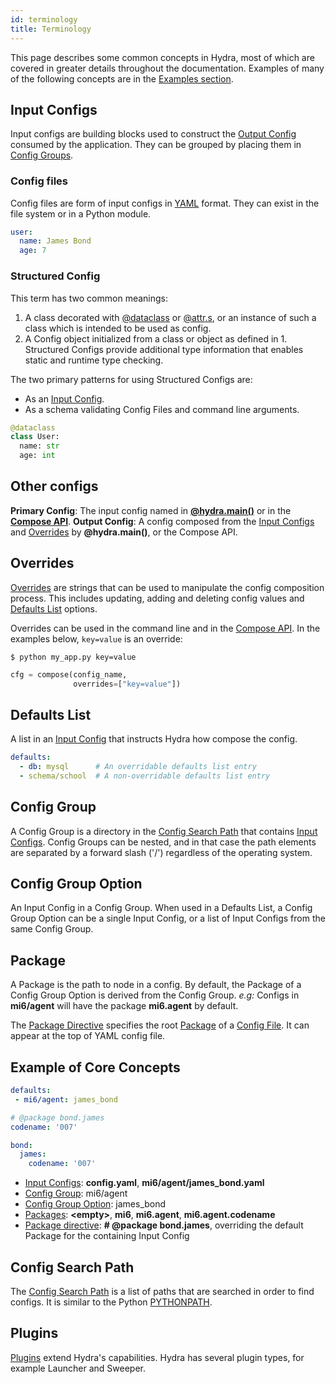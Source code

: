 ```yaml
---
id: terminology
title: Terminology
---
```

This page describes some common concepts in Hydra, most of which are covered in greater details throughout the documentation.
Examples of many of the following concepts are in the [Examples section](#example-of-core-concepts).

## Input Configs
Input configs are building blocks used to construct the [Output Config](#output-config) consumed by the application.
They can be grouped by placing them in [Config Groups](#config-group).

### Config files
Config files are form of input configs in [YAML](https://yaml.org/) format. They can exist in the file system or
in a Python module.
```yaml title="Example config file
user:
  name: James Bond
  age: 7
```

### Structured Config
This term has two common meanings:
1. A class decorated with [@dataclass](https://docs.python.org/3/library/dataclasses.html) or [@attr.s](https://www.attrs.org/en/stable/), or an instance of such a class which is intended to be used as config.
2. A Config object initialized from a class or object as defined in 1. Structured Configs provide additional type information that enables static and runtime type checking.

The two primary patterns for using Structured Configs are:
- As an [Input Config](#input-configs).
- As a schema validating Config Files and command line arguments.

```python title="Example Schema"
@dataclass
class User:
  name: str
  age: int
```

## Other configs
**Primary Config**: The input config named in [**@hydra.main()**](../tutorials/basic/your_first_app/2_config_file.md) or in the [**Compose API**](compose_api.md).
**Output Config**: A config composed from the [Input Configs](#input-configs) and [Overrides](#overrides) by **@hydra.main()**, or the Compose API.

## Overrides
[Overrides](override_grammar/basic.md) are strings that can be used to manipulate the config composition process.
This includes updating, adding and deleting config values and [Defaults List](#defaults-list) options.

Overrides can be used in the command line and in the [Compose API](compose_api.md).
In the examples below, `key=value` is an override:
<div className="row">
<div className="col col--6">

```shell title="Override in the command line"
$ python my_app.py key=value

```

</div>
<div className="col col--6">

```python title="Override used in the Compose API"
cfg = compose(config_name,
              overrides=["key=value"])
```

</div>
</div>

## Defaults List
A list in an [Input Config](#input-configs) that instructs Hydra how compose the config.
```yaml title="Defaults List in a YAML config"
defaults:
  - db: mysql      # An overridable defaults list entry
  - schema/school  # A non-overridable defaults list entry
```

## Config Group
A Config Group is a directory in the [Config Search Path](#config-search-path) that contains [Input Configs](#input-configs).
Config Groups can be nested, and in that case the path elements are separated by a forward slash ('/') regardless of the operating system.

## Config Group Option
An Input Config in a Config Group. When used in a Defaults List, a Config Group Option can be a single Input Config, or a list of Input Configs from the same Config Group.

## Package
A Package is the path to node in a config. By default, the Package of a Config Group Option is derived from the Config Group.
*e.g:* Configs in **mi6/agent** will have the package **mi6.agent** by default.


The [Package Directive](overriding_packages.md#overriding-the-package-via-the-package-directive) specifies the root [Package](#package) of a [Config File](#input-configs). It can appear at the top of YAML config file.

## Example of Core Concepts

<div className="row">
<div className="col col--4">

```yaml title="config.yaml"
defaults:
 - mi6/agent: james_bond

```

</div>

<div className="col col--4">

```yaml title="mi6/agent/james_bond.yaml" {1}
# @package bond.james
codename: '007'

```

</div>
<div className="col col--4">

```yaml title="Output config" {1,2}
bond:
  james:
    codename: '007'
```
</div>
</div>

- [Input Configs](#input-configs): **config.yaml**, **mi6/agent/james_bond.yaml**
- [Config Group](#config-group): mi6/agent
- [Config Group Option](#config-group-option): james_bond
- [Packages](#package): **\<empty>**, **mi6**, **mi6.agent**, **mi6.agent.codename**
- [Package directive](#package-directive): **# @package bond.james**, overriding the default Package for the containing Input Config

## Config Search Path
The [Config Search Path](search_path.md) is a list of paths that are searched in order to find configs. It is similar to
the Python [PYTHONPATH](https://docs.python.org/3/using/cmdline.html#envvar-PYTHONPATH).

## Plugins
[Plugins](plugins/intro.md) extend Hydra's capabilities. Hydra has several plugin types, for example Launcher and Sweeper.
